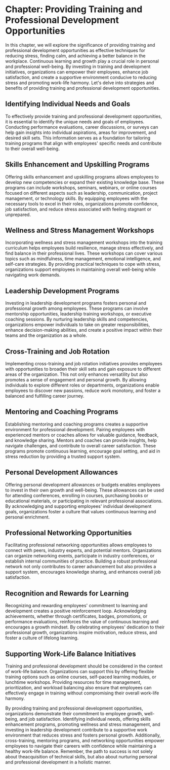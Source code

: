 Chapter: Providing Training and Professional Development Opportunities
======================================================================

In this chapter, we will explore the significance of providing training and professional development opportunities as effective techniques for reducing stress, finding calm, and achieving a better balance in the workplace. Continuous learning and growth play a crucial role in personal and professional well-being. By investing in training and development initiatives, organizations can empower their employees, enhance job satisfaction, and create a supportive environment conducive to reducing stress and promoting work-life harmony. Let's delve into strategies and benefits of providing training and professional development opportunities.

Identifying Individual Needs and Goals
--------------------------------------

To effectively provide training and professional development opportunities, it is essential to identify the unique needs and goals of employees. Conducting performance evaluations, career discussions, or surveys can help gain insights into individual aspirations, areas for improvement, and desired skill sets. This information serves as a foundation for tailoring training programs that align with employees' specific needs and contribute to their overall well-being.

Skills Enhancement and Upskilling Programs
------------------------------------------

Offering skills enhancement and upskilling programs allows employees to develop new competencies or expand their existing knowledge base. These programs can include workshops, seminars, webinars, or online courses focused on different aspects such as leadership, communication, project management, or technology skills. By equipping employees with the necessary tools to excel in their roles, organizations promote confidence, job satisfaction, and reduce stress associated with feeling stagnant or unprepared.

Wellness and Stress Management Workshops
----------------------------------------

Incorporating wellness and stress management workshops into the training curriculum helps employees build resilience, manage stress effectively, and find balance in their professional lives. These workshops can cover various topics such as mindfulness, time management, emotional intelligence, and self-care strategies. By providing practical techniques to cope with stress, organizations support employees in maintaining overall well-being while navigating work demands.

Leadership Development Programs
-------------------------------

Investing in leadership development programs fosters personal and professional growth among employees. These programs can involve mentorship opportunities, leadership training workshops, or executive coaching sessions. By nurturing leadership skills and competencies, organizations empower individuals to take on greater responsibilities, enhance decision-making abilities, and create a positive impact within their teams and the organization as a whole.

Cross-Training and Job Rotation
-------------------------------

Implementing cross-training and job rotation initiatives provides employees with opportunities to broaden their skill sets and gain exposure to different areas of the organization. This not only enhances versatility but also promotes a sense of engagement and personal growth. By allowing individuals to explore different roles or departments, organizations enable employees to discover new passions, reduce work monotony, and foster a balanced and fulfilling career journey.

Mentoring and Coaching Programs
-------------------------------

Establishing mentoring and coaching programs creates a supportive environment for professional development. Pairing employees with experienced mentors or coaches allows for valuable guidance, feedback, and knowledge sharing. Mentors and coaches can provide insights, help navigate challenges, and contribute to overall career satisfaction. These programs promote continuous learning, encourage goal setting, and aid in stress reduction by providing a trusted support system.

Personal Development Allowances
-------------------------------

Offering personal development allowances or budgets enables employees to invest in their own growth and well-being. These allowances can be used for attending conferences, enrolling in courses, purchasing books or educational materials, or participating in relevant professional associations. By acknowledging and supporting employees' individual development goals, organizations foster a culture that values continuous learning and personal enrichment.

Professional Networking Opportunities
-------------------------------------

Facilitating professional networking opportunities allows employees to connect with peers, industry experts, and potential mentors. Organizations can organize networking events, participate in industry conferences, or establish internal communities of practice. Building a robust professional network not only contributes to career advancement but also provides a support system, encourages knowledge sharing, and enhances overall job satisfaction.

Recognition and Rewards for Learning
------------------------------------

Recognizing and rewarding employees' commitment to learning and development creates a positive reinforcement loop. Acknowledging achievements, whether through certificates, badges, promotions, or performance evaluations, reinforces the value of continuous learning and encourages a growth mindset. By celebrating employees' dedication to their professional growth, organizations inspire motivation, reduce stress, and foster a culture of lifelong learning.

Supporting Work-Life Balance Initiatives
----------------------------------------

Training and professional development should be considered in the context of work-life balance. Organizations can support this by offering flexible training options such as online courses, self-paced learning modules, or lunchtime workshops. Providing resources for time management, prioritization, and workload balancing also ensure that employees can effectively engage in training without compromising their overall work-life harmony.

By providing training and professional development opportunities, organizations demonstrate their commitment to employee growth, well-being, and job satisfaction. Identifying individual needs, offering skills enhancement programs, promoting wellness and stress management, and investing in leadership development contribute to a supportive work environment that reduces stress and fosters personal growth. Additionally, cross-training, mentoring programs, and networking opportunities empower employees to navigate their careers with confidence while maintaining a healthy work-life balance. Remember, the path to success is not solely about theacquisition of technical skills, but also about nurturing personal and professional development in a holistic manner.
